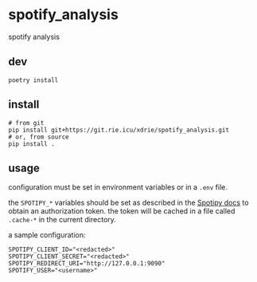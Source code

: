 # spotify_analysis

spotify analysis

## dev

```
poetry install
```

## install
```
# from git
pip install git+https://git.rie.icu/xdrie/spotify_analysis.git
# or, from source
pip install .
```

## usage

configuration must be set in environment variables or in a `.env` file.

the `SPOTIPY_*` variables should be set as described in the [Spotipy docs](https://spotipy.readthedocs.io/en/2.12.0/#authorization-code-flow)
to obtain an authorization token. the token will be cached in a file called `.cache-*` in the current directory.

a sample configuration:
```
SPOTIPY_CLIENT_ID="<redacted>"
SPOTIPY_CLIENT_SECRET="<redacted>"
SPOTIPY_REDIRECT_URI="http://127.0.0.1:9090"
SPOTIFY_USER="<username>"
```
